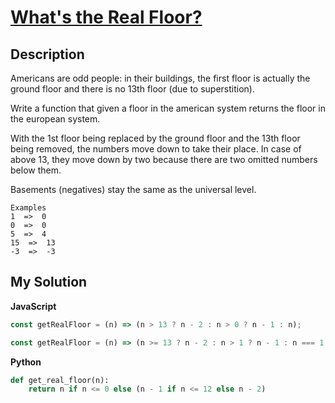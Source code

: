 # [What's the Real Floor?](https://www.codewars.com/kata/574b3b1599d8f897470018f6)

## Description

Americans are odd people: in their buildings, the first floor is actually the ground floor and there is no 13th floor (due to superstition).

Write a function that given a floor in the american system returns the floor in the european system.

With the 1st floor being replaced by the ground floor and the 13th floor being removed, the numbers move down to take their place. In case of above 13, they move down by two because there are two omitted numbers below them.

Basements (negatives) stay the same as the universal level.

```
Examples
1  =>  0
0  =>  0
5  =>  4
15  =>  13
-3  =>  -3
```

## My Solution

**JavaScript**

```js
const getRealFloor = (n) => (n > 13 ? n - 2 : n > 0 ? n - 1 : n);
```

```js
const getRealFloor = (n) => (n >= 13 ? n - 2 : n > 1 ? n - 1 : n === 1 ? 0 : n);
```

**Python**

```py
def get_real_floor(n):
    return n if n <= 0 else (n - 1 if n <= 12 else n - 2)
```
